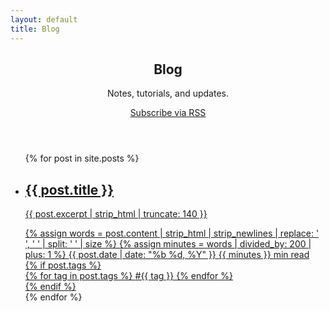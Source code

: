 ```yaml
---
layout: default
title: Blog
---
```

<section class="space-y-6">
  <header>
    <h1 class="text-3xl font-semibold tracking-tight">Blog</h1>
    <p class="text-muted-foreground">Notes, tutorials, and updates.</p>
    <div class="mt-2 text-xs">
      <a class="text-muted-foreground hover:text-foreground underline underline-offset-4" href="{{ '/rss/' | relative_url }}">Subscribe via RSS</a>
    </div>
  </header>
  <ul class="divide-y divide-border rounded-lg border border-border overflow-hidden">
    {% for post in site.posts %}
      <li>
        <a class="block p-4 hover:bg-accent" href="{{ post.url | relative_url }}">
          <div class="flex items-start justify-between gap-4">
            <div>
              <h2 class="text-lg font-medium">{{ post.title }}</h2>
              <p class="text-sm text-muted-foreground">{{ post.excerpt | strip_html | truncate: 140 }}</p>
            </div>
            <div class="text-right">
              {% assign words = post.content | strip_html | strip_newlines | replace: '  ', ' ' | split: ' ' | size %}
              {% assign minutes = words | divided_by: 200 | plus: 1 %}
              <time class="block text-[11px] text-muted-foreground">{{ post.date | date: "%b %d, %Y" }}</time>
              <span class="text-[11px] text-muted-foreground">{{ minutes }} min read</span>
            </div>
          </div>
          {% if post.tags %}
          <div class="mt-2 flex flex-wrap gap-1 text-xs">
            {% for tag in post.tags %}
              <span class="rounded-full border border-border/70 px-2 py-0.5 bg-zinc-200 text-zinc-900 dark:bg-zinc-800 dark:text-zinc-100">#{{ tag }}</span>
            {% endfor %}
          </div>
          {% endif %}
        </a>
      </li>
    {% endfor %}
  </ul>
</section>
